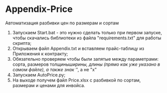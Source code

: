 # Appendix-Price
Автоматизация разбивки цен по размерам и сортам
1. Запускаем Start.bat - это нужно сделать только при первом запуске, чтобы скачались библиотеки из файла "requirements.txt" для работы скрипта;
2. Открываем файл Appendix.txt и вставляем прайс-таблицу из Приложения к контракту;
3. Обязательно проверяем чтобы были запятые между параметрами: сорта, размеров толщины*ширины, длины (прямо как уже указано в самом файле), а также знак '*', а не "х"
4. Запускаем AutoPrice.py;
5. На выходе получем файл Price.xlsx с разбивкой по сортам, размерам и ценами для инвойса.
